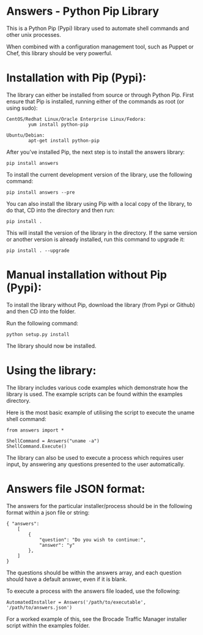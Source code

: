 Answers - Python Pip Library
===============================

This is a Python Pip (Pypi) library used to automate shell commands and other unix processes.

When combined with a configuration management tool, such as Puppet or Chef, this library should be very powerful. 

Installation with Pip (Pypi):
===============================

The library can either be installed from source or through Python Pip. First ensure that Pip is installed, running either of the commands as root (or using sudo): 

	CentOS/Redhat Linux/Oracle Enterprise Linux/Fedora: 
			yum install python-pip 
			
	Ubuntu/Debian: 
			apt-get install python-pip


After you've installed Pip, the next step is to install the answers library:

	pip install answers

To install the current development version of the library, use the following command: 

	pip install answers --pre
	
You can also install the library using Pip with a local copy of the library, to do that, CD into the directory and then run:

	pip install .
	
This will install the version of the library in the directory. If the same version or another version is already installed, run this command to upgrade it:

	pip install . --upgrade
	
Manual installation without Pip (Pypi):
=========================================

To install the library without Pip, download the library (from Pypi or Github) and then CD into the folder. 

Run the following command: 

	python setup.py install
	
The library should now be installed. 
	
Using the library:
===============================

The library includes various code examples which demonstrate how the library is used. The example scripts can be found within the examples directory. 

Here is the most basic example of utilising the script to execute the uname shell command: 

	from answers import *

	ShellCommand = Answers("uname -a")
	ShellCommand.Execute()

The library can also be used to execute a process which requires user input, by answering any questions presented to the user automatically. 

Answers file JSON format: 
===============================

The answers for the particular installer/process should be in the following format within a json file or string: 

	{ "answers": 
		[
			{ 
				"question": "Do you wish to continue:", 
				"answer": "y"
			},
		]
	}

The questions should be within the answers array, and each question should have a default answer, even if it is blank. 

To execute a process with the answers file loaded, use the following: 

	AutomatedInstaller = Answers('/path/to/executable', '/path/to/answers.json')

For a worked example of this, see the Brocade Traffic Manager installer script within the examples folder. 

